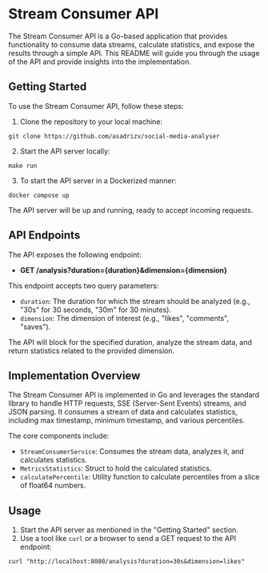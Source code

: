 # Stream Consumer API

The Stream Consumer API is a Go-based application that provides functionality to consume data streams, calculate statistics, and expose the results through a simple API. This README will guide you through the usage of the API and provide insights into the implementation.

## Getting Started

To use the Stream Consumer API, follow these steps:

1. Clone the repository to your local machine:

```
git clone https://github.com/asadrizv/social-media-analyser
```


2. Start the API server locally:
```
make run
```

3. To start the API server in a Dockerized manner:
```
docker compose up
```



The API server will be up and running, ready to accept incoming requests.

## API Endpoints

The API exposes the following endpoint:

- **GET /analysis?duration={duration}&dimension={dimension}**

This endpoint accepts two query parameters:
- `duration`: The duration for which the stream should be analyzed (e.g., "30s" for 30 seconds, "30m" for 30 minutes).
- `dimension`: The dimension of interest (e.g., "likes", "comments", "saves").

The API will block for the specified duration, analyze the stream data, and return statistics related to the provided dimension.

## Implementation Overview

The Stream Consumer API is implemented in Go and leverages the standard library to handle HTTP requests, SSE (Server-Sent Events) streams, and JSON parsing. It consumes a stream of data and calculates statistics, including max timestamp, minimum timestamp, and various percentiles.

The core components include:
- `StreamConsumerService`: Consumes the stream data, analyzes it, and calculates statistics.
- `MetricsStatistics`: Struct to hold the calculated statistics.
- `calculatePercentile`: Utility function to calculate percentiles from a slice of float64 numbers.

## Usage

1. Start the API server as mentioned in the "Getting Started" section.
2. Use a tool like `curl` or a browser to send a GET request to the API endpoint:

```shell
curl "http://localhost:8080/analysis?duration=30s&dimension=likes"

```